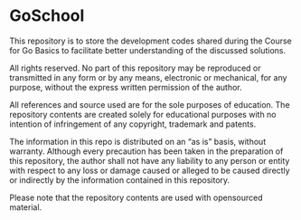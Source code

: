 # GoSchool
This repository is to store the development codes shared during the Course for Go Basics to facilitate better understanding of the discussed solutions.

All rights reserved. No part of this repository may be reproduced or transmitted in any form or by any means, electronic or mechanical, for any purpose, without the express written permission of the author.

All references and source used are for the sole purposes of education.
The repository contents are created solely for educational purposes with no intention of infringement of any copyright, trademark and patents.

The information in this repo is distributed on an “as is” basis, without warranty. Although every precaution has been taken in the preparation of this repository, the author shall not have any liability to any person or entity with respect to any loss or damage caused or alleged to be caused directly or indirectly by the information contained in this repository.

Please note that the repository contents are used with opensourced material.
